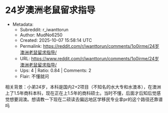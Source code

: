# 24岁澳洲老鼠留求指导

- Metadata:
  - Subreddit: r_iwanttorun
  - Author: MudNo6250
  - Created: 2025-10-07 15:58:14 UTC
  - Permalink: https://reddit.com/r/iwanttorun/comments/1o0irme/24岁澳洲老鼠留求指导/
  - URL: https://www.reddit.com/r/iwanttorun/comments/1o0irme/24岁澳洲老鼠留求指导/
  - Ups: 4 | Ratio: 0.84 | Comments: 2
  - Flair: 不懂就问


相关背景：小弟24岁，本科是国内2+2项目（不知名的水大专和水澳本），在澳洲上了1.5年商科本科，现在正在上1.5年的商科硕士。当时不懂，后面才后知后觉感觉想要润澳。想请教一下现在二硕读去偏远地区学移民专业拿pr的这个路径还靠谱吗

